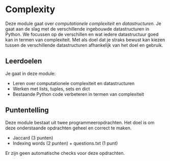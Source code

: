 # Complexity

Deze module gaat over *computationele complexiteit* en *datastructuren*. Je gaat aan de slag met de verschillende ingebouwde datastructuren in Python. We focussen op de verschillen en wat iedere datastructuur goed kan in termen van complexiteit. Met als doel dat je straks bewust kan kiezen tussen de verschillende datastructuren afhankelijk van het doel en gebruik.

## Leerdoelen

Je gaat in deze module:

- Leren over computationele complexiteit en datastructuren
- Werken met lists, tuples, sets en dict
- Bestaande Python code verbeteren in termen van complexiteit

## Puntentelling

Deze module bestaat uit twee programmeeropdrachten. Het doel is om deze onderstaande opdrachten geheel en correct te maken.

- Jaccard (3 punten)
- Indexing words (2 punten) + questions.txt (1 punt)

Er zijn geen automatische checks voor deze opdrachten.